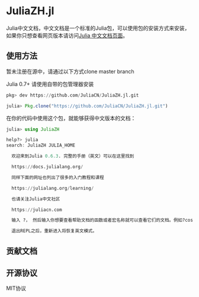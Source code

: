 # JuliaZH.jl

Julia中文文档，中文文档是一个标准的Julia包，可以使用包的安装方式来安装，
如果你只想查看网页版本请访问[Julia 中文文档页面](https://juliacn.github.io/JuliaZH.jl)。

## 使用方法

暂未注册在源中，请通过以下方式clone master branch

Julia 0.7+ 请使用自带的包管理器安装

```julia
pkg> dev https://github.com/JuliaCN/JuliaZH.jl.git
```

```julia
julia> Pkg.clone("https://github.com/JuliaCN/JuliaZH.jl.git")
```

在你的代码中使用这个包，就能够获得中文版本的文档：

```julia
julia> using JuliaZH

help?> julia
search: JuliaZH JULIA_HOME

  欢迎来到Julia 0.6.3. 完整的手册（英文）可以在这里找到

  https://docs.julialang.org/

  同样下面的网址也列出了很多的入门教程和课程

  https://julialang.org/learning/

  也请关注Julia中文社区

  https://juliacn.com

  输入 ?， 然后输入你想要查看帮助文档的函数或者宏名称就可以查看它们的文档。例如?cos, 或者 ?@time 然后按回车键即可。

  退出REPL之后，重新进入将恢复英文模式。
```

<!--
Julia 0.7+ 请使用自带的包管理器安装

```julia
pkg> add JuliaZH
```

Julia 0.6 请在REPL中使用如下命令

```julia
julia> Pkg.add("JuliaZH")
``` -->

## 贡献文档

## 开源协议

MIT协议
